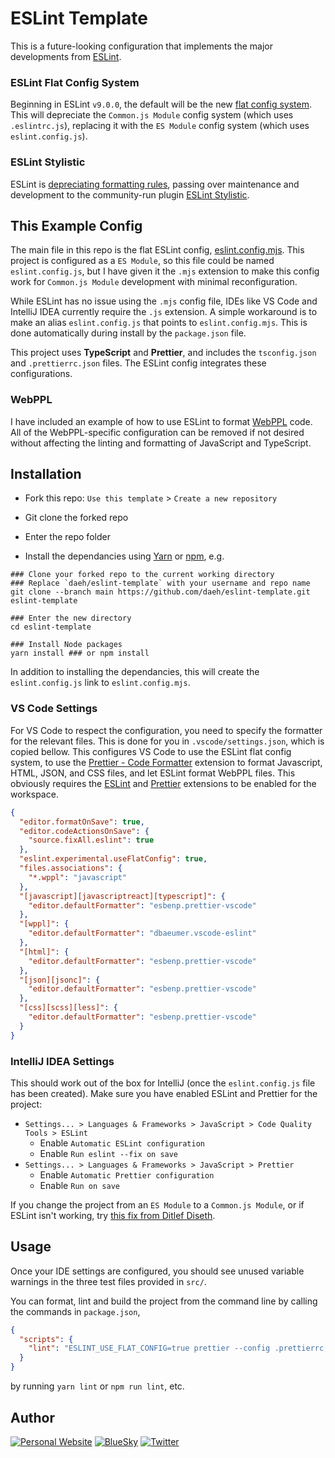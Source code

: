 # ESLint Template

This is a future-looking configuration that implements the major developments from [ESLint](https://eslint.org).

### ESLint Flat Config System

Beginning in ESLint `v9.0.0`, the default will be the new [flat config system](https://eslint.org/docs/latest/use/configure/configuration-files-new). This will depreciate the `Common.js Module` config system (which uses `.eslintrc.js`), replacing it with the `ES Module` config system (which uses `eslint.config.js`).

### ESLint Stylistic

ESLint is [depreciating formatting rules](https://eslint.org/blog/2023/10/deprecating-formatting-rules/), passing over maintenance and development to the community-run plugin [ESLint Stylistic](https://eslint.style/).

## This Example Config

The main file in this repo is the flat ESLint config, [eslint.config.mjs](https://github.com/daeh/eslint-template/blob/main/eslint.config.mjs). This project is configured as a `ES Module`, so this file could be named `eslint.config.js`, but I have given it the `.mjs` extension to make this config work for `Common.js Module` development with minimal reconfiguration.

While ESLint has no issue using the `.mjs` config file, IDEs like VS Code and IntelliJ IDEA currently require the `.js` extension. A simple workaround is to make an alias `eslint.config.js` that points to `eslint.config.mjs`. This is done automatically during install by the `package.json` file.

This project uses **TypeScript** and **Prettier**, and includes the `tsconfig.json` and `.prettierrc.json` files. The ESLint config integrates these configurations.

### WebPPL

I have included an example of how to use ESLint to format [WebPPL](https://webppl.readthedocs.io/en/master/) code. All of the WebPPL-specific configuration can be removed if not desired without affecting the linting and formatting of JavaScript and TypeScript.

## Installation

- Fork this repo: `Use this template` > `Create a new repository`
- Git clone the forked repo
- Enter the repo folder

- Install the dependancies using [Yarn](https://yarnpkg.com/) or [npm](https://www.npmjs.com/), e.g.

```shell
### Clone your forked repo to the current working directory
### Replace `daeh/eslint-template` with your username and repo name
git clone --branch main https://github.com/daeh/eslint-template.git eslint-template

### Enter the new directory
cd eslint-template

### Install Node packages
yarn install ### or npm install
```

In addition to installing the dependancies, this will create the `eslint.config.js` link to `eslint.config.mjs`.

### VS Code Settings

For VS Code to respect the configuration, you need to specify the formatter for the relevant files. This is done for you in `.vscode/settings.json`, which is copied bellow. This configures VS Code to use the ESLint flat config system, to use the [Prettier - Code Formatter](https://marketplace.visualstudio.com/items?itemName=esbenp.prettier-vscode) extension to format Javascript, HTML, JSON, and CSS files, and let ESLint format WebPPL files. This obviously requires the [ESLint](https://marketplace.visualstudio.com/items?itemName=dbaeumer.vscode-eslint) and [Prettier](https://marketplace.visualstudio.com/items?itemName=esbenp.prettier-vscode) extensions to be enabled for the workspace.

```json
{
  "editor.formatOnSave": true,
  "editor.codeActionsOnSave": {
    "source.fixAll.eslint": true
  },
  "eslint.experimental.useFlatConfig": true,
  "files.associations": {
    "*.wppl": "javascript"
  },
  "[javascript][javascriptreact][typescript]": {
    "editor.defaultFormatter": "esbenp.prettier-vscode"
  },
  "[wppl]": {
    "editor.defaultFormatter": "dbaeumer.vscode-eslint"
  },
  "[html]": {
    "editor.defaultFormatter": "esbenp.prettier-vscode"
  },
  "[json][jsonc]": {
    "editor.defaultFormatter": "esbenp.prettier-vscode"
  },
  "[css][scss][less]": {
    "editor.defaultFormatter": "esbenp.prettier-vscode"
  }
}
```

### IntelliJ IDEA Settings

This should work out of the box for IntelliJ (once the `eslint.config.js` file has been created). Make sure you have enabled ESLint and Prettier for the project:

- `Settings... > Languages & Frameworks > JavaScript > Code Quality Tools > ESLint`
  - Enable `Automatic ESLint configuration`
  - Enable `Run eslint --fix on save`
- `Settings... > Languages & Frameworks > JavaScript > Prettier`
  - Enable `Automatic Prettier configuration`
  - Enable `Run on save`

If you change the project from an `ES Module` to a `Common.js Module`, or if ESLint isn't working, try [this fix from Ditlef Diseth](https://youtrack.jetbrains.com/issue/WEB-61117/ESLint-flat-config-doesnt-work-with-non-default-custom-path-to-the-config-file#focus=Comments-27-8196242.0-0).

## Usage

Once your IDE settings are configured, you should see unused variable warnings in the three test files provided in `src/`.

You can format, lint and build the project from the command line by calling the commands in `package.json`,

```json
{
  "scripts": {
    "lint": "ESLINT_USE_FLAT_CONFIG=true prettier --config .prettierrc.json --write . && eslint --config eslint.config.mjs --fix . && tsc --project tsconfig.json --noEmit"
  }
}
```

by running `yarn lint` or `npm run lint`, etc.

## Author

[![Personal Website](https://img.shields.io/badge/personal%20website-daeh.info-orange?style=for-the-badge)](https://daeh.info) [![BlueSky](https://img.shields.io/badge/bsky-@dae.bsky.social-blue?style=for-the-badge)](https://bsky.app/profile/dae.bsky.social) [![Twitter](https://img.shields.io/badge/twitter-@DaeHoulihan-white?style=for-the-badge&logo=twitter)](https://twitter.com/DaeHoulihan)
